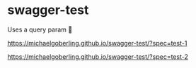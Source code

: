 # swagger-test

Uses a query param :eyes: 

https://michaelgoberling.github.io/swagger-test/?spec=test-1

https://michaelgoberling.github.io/swagger-test/?spec=test-2
